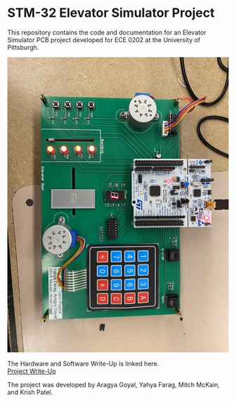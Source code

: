 # STM-32 Elevator Simulator Project

This repository contains the code and documentation for an Elevator Simulator PCB project developed for ECE 0202 at the University of Pittsburgh.

![alt text](PCB_Image.jpg)

The Hardware and Software Write-Up is linked here.  
[Project Write-Up](ECE_0202_TERM_PROJECT.pdf)

The project was developed by Aragya Goyal, Yahya Farag, Mitch McKain, and Krish Patel.
